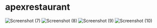 # apexrestaurant
![Screenshot (7)](https://user-images.githubusercontent.com/105407387/218362071-fbbff6fb-c301-4d03-838d-f11a84f93e95.png)
![Screenshot (8)](https://user-images.githubusercontent.com/105407387/218362083-fe237a9e-208d-45a9-a58a-9f466dd438ff.png)
![Screenshot (9)](https://user-images.githubusercontent.com/105407387/218362091-85a9f84f-0ba0-41d8-93c9-e2ac91f07d03.png)
![Screenshot (10)](https://user-images.githubusercontent.com/105407387/218362100-1ccd4b7a-5ff1-4e64-ac11-f91c3b929911.png)
